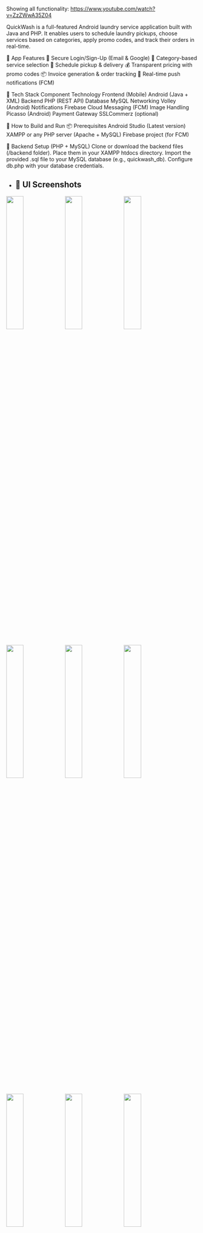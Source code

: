 Showing all functionality: https://www.youtube.com/watch?v=ZzZWwA35Z04

QuickWash is a full-featured Android laundry service application built with Java and PHP. It enables users to schedule laundry pickups, choose services based on categories, apply promo codes, and track their orders in real-time.

📱 App Features
🔐 Secure Login/Sign-Up (Email & Google)
🧺 Category-based service selection
📅 Schedule pickup & delivery
💰 Transparent pricing with promo codes
📦 Invoice generation & order tracking
🔔 Real-time push notifications (FCM)

🧰 Tech Stack
Component	Technology
Frontend (Mobile)	Android (Java + XML)
Backend	PHP (REST API)
Database	MySQL
Networking	Volley (Android)
Notifications	Firebase Cloud Messaging (FCM)
Image Handling	Picasso (Android)
Payment Gateway	SSLCommerz (optional)

🚀 How to Build and Run
📦 Prerequisites
Android Studio (Latest version)
XAMPP or any PHP server (Apache + MySQL)
Firebase project (for FCM)

🔧 Backend Setup (PHP + MySQL)
Clone or download the backend files (/backend folder).
Place them in your XAMPP htdocs directory.
Import the provided .sql file to your MySQL database (e.g., quickwash_db).
Configure db.php with your database credentials.

- ## 📸 UI Screenshots

<p float="left">
  <img src="https://github.com/user-attachments/assets/bf063db0-e5d2-4adb-8484-747c53b59264" width="30%" />
  <img src="https://github.com/user-attachments/assets/30ef2746-59f9-42a9-8968-d400ca445d5d" width="30%" />
  <img src="https://github.com/user-attachments/assets/d21155ff-a2ec-42c5-8b15-111f86c06d7d" width="30%" />
</p>
<p float="left">
  <img src="https://github.com/user-attachments/assets/01f441e2-4500-46c9-8f9c-c5f1df13a085" width="30%" />
  <img src="https://github.com/user-attachments/assets/5a50dcf8-3aa9-4668-817f-907e0defd1e2" width="30%" />
  <img src="https://github.com/user-attachments/assets/3d96f9d6-6505-49d6-8cc1-97a17b2d20c7" width="30%" />
</p>
<p float="left">
  <img src="https://github.com/user-attachments/assets/d005ba06-f716-4d28-ac2b-1614ccde6792" width="30%" />
  <img src="https://github.com/user-attachments/assets/61f72094-4185-44d2-8035-30fed12da8b5" width="30%" />
  <img src="https://github.com/user-attachments/assets/82306540-f5d6-4302-a733-06a148a040cd" width="30%" />
</p>


![Apple iPhone 16 Pro Max Screenshot 2]()
![Apple iPhone 16 Pro Max Screenshot 1]()
![Apple iPhone 16 Prhgho Max Screenshot 1]()
![fd]()
![f]()
![Apple iPhone 16 Pro Max Screenshot 7]()
![Apple iPhone 16 Pro Max Screenshot 6]()
![Apple iPhone 16 Pro Max Screenshot 5]()
![Apple iPhone 16 Pro Max Screenshot 4](https://github.com/user-attachments/assets/b12b797d-ab65-4feb-a0c1-93ad28034574)
![Apple iPhone 16 Pro Max Screenshot 3](https://github.com/user-attachments/assets/a188f48d-4f9a-4baf-bc7d-96701d032d51)
